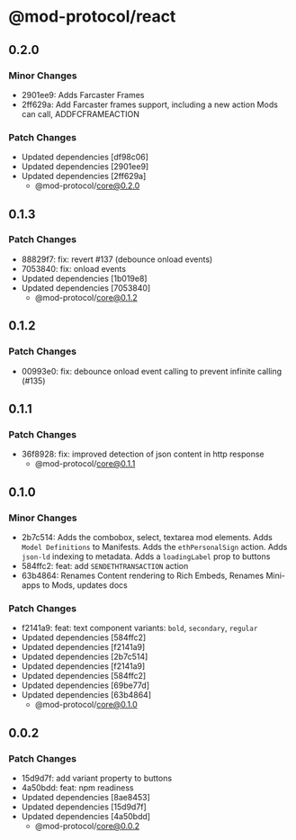 # @mod-protocol/react

## 0.2.0

### Minor Changes

- 2901ee9: Adds Farcaster Frames
- 2ff629a: Add Farcaster frames support, including a new action Mods can call, ADDFCFRAMEACTION

### Patch Changes

- Updated dependencies [df98c06]
- Updated dependencies [2901ee9]
- Updated dependencies [2ff629a]
  - @mod-protocol/core@0.2.0

## 0.1.3

### Patch Changes

- 88829f7: fix: revert #137 (debounce onload events)
- 7053840: fix: onload events
- Updated dependencies [1b019e8]
- Updated dependencies [7053840]
  - @mod-protocol/core@0.1.2

## 0.1.2

### Patch Changes

- 00993e0: fix: debounce onload event calling to prevent infinite calling (#135)

## 0.1.1

### Patch Changes

- 36f8928: fix: improved detection of json content in http response
  - @mod-protocol/core@0.1.1

## 0.1.0

### Minor Changes

- 2b7c514: Adds the combobox, select, textarea mod elements. Adds `Model Definitions` to Manifests. Adds the `ethPersonalSign` action. Adds `json-ld` indexing to metadata. Adds a `loadingLabel` prop to buttons
- 584ffc2: feat: add `SENDETHTRANSACTION` action
- 63b4864: Renames Content rendering to Rich Embeds, Renames Mini-apps to Mods, updates docs

### Patch Changes

- f2141a9: feat: text component variants: `bold`, `secondary`, `regular`
- Updated dependencies [584ffc2]
- Updated dependencies [f2141a9]
- Updated dependencies [2b7c514]
- Updated dependencies [f2141a9]
- Updated dependencies [584ffc2]
- Updated dependencies [69be77d]
- Updated dependencies [63b4864]
  - @mod-protocol/core@0.1.0

## 0.0.2

### Patch Changes

- 15d9d7f: add variant property to buttons
- 4a50bdd: feat: npm readiness
- Updated dependencies [8ae8453]
- Updated dependencies [15d9d7f]
- Updated dependencies [4a50bdd]
  - @mod-protocol/core@0.0.2
